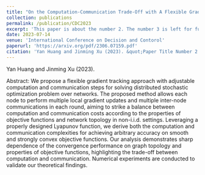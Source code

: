 ```yaml
---
title: "On the Computation-Communication Trade-Off with A Flexible Gradient Tracking Approach"
collection: publications
permalink: /publication/CDC2023
excerpt: 'This paper is about the number 2. The number 3 is left for future work.'
date: 2023-07-14
venue: 'International Conference on Decision and Contorol'
paperurl: 'https://arxiv.org/pdf/2306.07159.pdf'
citation: 'Yan Huang and Jinming Xu (2023). &quot;Paper Title Number 2.&quot; <i>Journal 1</i>. 1(2).'
---
```

Yan Huang and Jinming Xu (2023).

Abstract: We propose a flexible gradient tracking approach with adjustable computation and communication steps for solving distributed stochastic optimization problem over networks. The proposed method allows each node to perform multiple local gradient updates and multiple inter-node communications in each round, aiming to strike a balance between computation and communication costs according to the properties of objective functions and network topology in non-i.i.d. settings. Leveraging a properly designed Lyapunov function, we derive both the computation and communication complexities for achieving arbitrary accuracy on smooth and strongly convex objective functions. Our analysis demonstrates sharp dependence of the convergence performance on graph topology and properties of objective functions, highlighting the trade-off between computation and communication. Numerical experiments are conducted to validate our theoretical findings.


